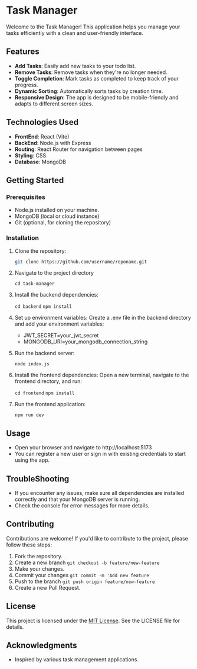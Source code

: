 # Task Manager

Welcome to the Task Manager! This application helps you manage your tasks efficiently with a clean and user-friendly interface.

## Features

- **Add Tasks**: Easily add new tasks to your todo list.
- **Remove Tasks**: Remove tasks when they're no longer needed.
- **Toggle Completion**: Mark tasks as completed to keep track of your progress.
- **Dynamic Sorting**: Automatically sorts tasks by creation time.
- **Responsive Design**: The app is designed to be mobile-friendly and adapts to different screen sizes.

## Technologies Used

- **FrontEnd**: React (Vite)
- **BackEnd**: Node.js with Express
- **Routing**: React Router for navigation between pages
- **Styling**: CSS
- **Database**: MongoDB

## Getting Started

### Prerequisites

- Node.js installed on your machine.
- MongoDB (local or cloud instance)
- Git (optional, for cloning the repository)
### Installation

1. Clone the repository:

   ```bash
   git clone https://github.com/username/reponame.git

2. Navigate to the project directory

   `cd task-manager`

3. Install the backend dependencies:
   
   `cd backend`
   `npm install`

4. Set up environment variables: Create a .env file in the backend directory and add your environment variables:

   - JWT_SECRET=your_jwt_secret
   - MONGODB_URI=your_mongodb_connection_string

6. Run the backend server:

   `node index.js`

7. Install the frontend dependencies: Open a new terminal, navigate to the frontend directory, and run:

   `cd frontend`
   `npm install`

8. Run the frontend application:

   `npm run dev`

## Usage

- Open your browser and navigate to http://localhost:5173
- You can register a new user or sign in with existing credentials to start using the app.

## TroubleShooting
- If you encounter any issues, make sure all dependencies are installed correctly and that your MongoDB server is running.
- Check the console for error messages for more details.

## Contributing

 Contributions are welcome! If you'd like to contribute to the project, please follow these steps:

1. Fork the repository.
2. Create a new branch `git checkout -b feature/new-feature`
3. Make your changes.
4. Commit your changes `git commit -m 'Add new feature`
5. Push to the branch `git push origin feature/new-feature`
6. Create a new Pull Request.

## License

   This project is licensed under the [MIT License](https://opensource.org/licenses/MIT). See the LICENSE file for details.

## Acknowledgments

- Inspired by various task management applications.